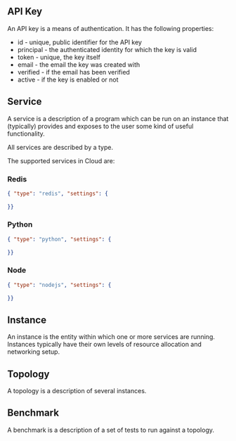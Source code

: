 
## API Key

An API key is a means of authentication. It has the following properties:
 * id - unique, public identifier for the API key
 * principal - the authenticated identity for which the key is valid
 * token - unique, the key itself
 * email - the email the key was created with
 * verified - if the email has been verified
 * active - if the key is enabled or not

## Service

A service is a description of a program which can be run on
an instance that (typically) provides and exposes to the user
some kind of useful functionality.

All services are described by a type.

The supported services in Cloud are:

### Redis
```json
{ "type": "redis", "settings": {
	
}}
```

### Python
```json
{ "type": "python", "settings": {
	
}}
```

### Node
```json
{ "type": "nodejs", "settings": {
	
}}
```

## Instance
An instance is the entity within which one or more
services are running. Instances typically have
their own levels of resource allocation and networking
setup.

## Topology
A topology is a description of several instances.

## Benchmark
A benchmark is a description of a set of tests to run
against a topology.